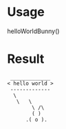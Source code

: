 # Usage
helloWorldBunny()
# Result
```
 _____________
< hello world >
 -------------
  \
   \   \
        \ /\
        ( )
      .( o ).
```
